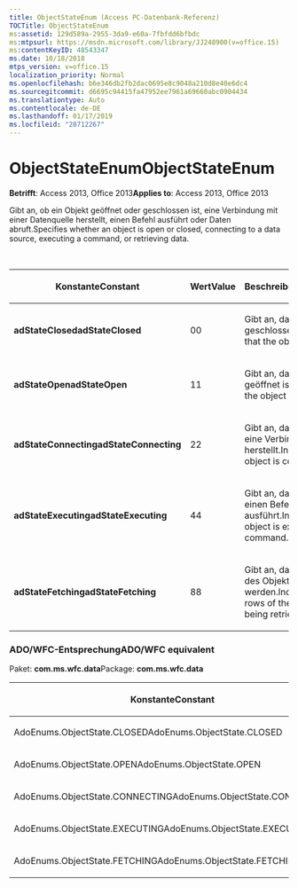 ```yaml
---
title: ObjectStateEnum (Access PC-Datenbank-Referenz)
TOCTitle: ObjectStateEnum
ms:assetid: 129d589a-2955-3da9-e60a-7fbfdd6bfbdc
ms:mtpsurl: https://msdn.microsoft.com/library/JJ248900(v=office.15)
ms:contentKeyID: 48543347
ms.date: 10/18/2018
mtps_version: v=office.15
localization_priority: Normal
ms.openlocfilehash: b6e346db2fb2dac0695e8c9048a210d8e40e6dc4
ms.sourcegitcommit: d6695c94415fa47952ee7961a69660abc0904434
ms.translationtype: Auto
ms.contentlocale: de-DE
ms.lasthandoff: 01/17/2019
ms.locfileid: "28712267"
---
```

# <a name="objectstateenum"></a><span data-ttu-id="7ae7a-102">ObjectStateEnum</span><span class="sxs-lookup"><span data-stu-id="7ae7a-102">ObjectStateEnum</span></span>

<span data-ttu-id="7ae7a-103">**Betrifft**: Access 2013, Office 2013</span><span class="sxs-lookup"><span data-stu-id="7ae7a-103">**Applies to**: Access 2013, Office 2013</span></span>

<span data-ttu-id="7ae7a-104">Gibt an, ob ein Objekt geöffnet oder geschlossen ist, eine Verbindung mit einer Datenquelle herstellt, einen Befehl ausführt oder Daten abruft.</span><span class="sxs-lookup"><span data-stu-id="7ae7a-104">Specifies whether an object is open or closed, connecting to a data source, executing a command, or retrieving data.</span></span>

<br/>

<table>
<colgroup>
<col style="width: 33%" />
<col style="width: 33%" />
<col style="width: 33%" />
</colgroup>
<thead>
<tr class="header">
<th><p><span data-ttu-id="7ae7a-105">Konstante</span><span class="sxs-lookup"><span data-stu-id="7ae7a-105">Constant</span></span></p></th>
<th><p><span data-ttu-id="7ae7a-106">Wert</span><span class="sxs-lookup"><span data-stu-id="7ae7a-106">Value</span></span></p></th>
<th><p><span data-ttu-id="7ae7a-107">Beschreibung</span><span class="sxs-lookup"><span data-stu-id="7ae7a-107">Description</span></span></p></th>
</tr>
</thead>
<tbody>
<tr class="odd">
<td><p><span data-ttu-id="7ae7a-108"><strong>adStateClosed</strong></span><span class="sxs-lookup"><span data-stu-id="7ae7a-108"><strong>adStateClosed</strong></span></span></p></td>
<td><p><span data-ttu-id="7ae7a-109">0</span><span class="sxs-lookup"><span data-stu-id="7ae7a-109">0</span></span></p></td>
<td><p><span data-ttu-id="7ae7a-110">Gibt an, dass das Objekt geschlossen ist.</span><span class="sxs-lookup"><span data-stu-id="7ae7a-110">Indicates that the object is closed.</span></span></p></td>
</tr>
<tr class="even">
<td><p><span data-ttu-id="7ae7a-111"><strong>adStateOpen</strong></span><span class="sxs-lookup"><span data-stu-id="7ae7a-111"><strong>adStateOpen</strong></span></span></p></td>
<td><p><span data-ttu-id="7ae7a-112">1</span><span class="sxs-lookup"><span data-stu-id="7ae7a-112">1</span></span></p></td>
<td><p><span data-ttu-id="7ae7a-113">Gibt an, dass das Objekt geöffnet ist.</span><span class="sxs-lookup"><span data-stu-id="7ae7a-113">Indicates that the object is open.</span></span></p></td>
</tr>
<tr class="odd">
<td><p><span data-ttu-id="7ae7a-114"><strong>adStateConnecting</strong></span><span class="sxs-lookup"><span data-stu-id="7ae7a-114"><strong>adStateConnecting</strong></span></span></p></td>
<td><p><span data-ttu-id="7ae7a-115">2</span><span class="sxs-lookup"><span data-stu-id="7ae7a-115">2</span></span></p></td>
<td><p><span data-ttu-id="7ae7a-116">Gibt an, dass das Objekt eine Verbindung herstellt.</span><span class="sxs-lookup"><span data-stu-id="7ae7a-116">Indicates that the object is connecting.</span></span></p></td>
</tr>
<tr class="even">
<td><p><span data-ttu-id="7ae7a-117"><strong>adStateExecuting</strong></span><span class="sxs-lookup"><span data-stu-id="7ae7a-117"><strong>adStateExecuting</strong></span></span></p></td>
<td><p><span data-ttu-id="7ae7a-118">4</span><span class="sxs-lookup"><span data-stu-id="7ae7a-118">4</span></span></p></td>
<td><p><span data-ttu-id="7ae7a-119">Gibt an, dass das Objekt einen Befehl ausführt.</span><span class="sxs-lookup"><span data-stu-id="7ae7a-119">Indicates that the object is executing a command.</span></span></p></td>
</tr>
<tr class="odd">
<td><p><span data-ttu-id="7ae7a-120"><strong>adStateFetching</strong></span><span class="sxs-lookup"><span data-stu-id="7ae7a-120"><strong>adStateFetching</strong></span></span></p></td>
<td><p><span data-ttu-id="7ae7a-121">8</span><span class="sxs-lookup"><span data-stu-id="7ae7a-121">8</span></span></p></td>
<td><p><span data-ttu-id="7ae7a-122">Gibt an, dass die Zeilen des Objekts abgerufen werden.</span><span class="sxs-lookup"><span data-stu-id="7ae7a-122">Indicates that the rows of the object are being retrieved.</span></span></p></td>
</tr>
</tbody>
</table>


### <a name="adowfc-equivalent"></a><span data-ttu-id="7ae7a-123">ADO/WFC-Entsprechung</span><span class="sxs-lookup"><span data-stu-id="7ae7a-123">ADO/WFC equivalent</span></span>

<span data-ttu-id="7ae7a-124">Paket: **com.ms.wfc.data**</span><span class="sxs-lookup"><span data-stu-id="7ae7a-124">Package: **com.ms.wfc.data**</span></span>

<table>
<colgroup>
<col style="width: 100%" />
</colgroup>
<thead>
<tr class="header">
<th><p><span data-ttu-id="7ae7a-125">Konstante</span><span class="sxs-lookup"><span data-stu-id="7ae7a-125">Constant</span></span></p></th>
</tr>
</thead>
<tbody>
<tr class="odd">
<td><p><span data-ttu-id="7ae7a-126">AdoEnums.ObjectState.CLOSED</span><span class="sxs-lookup"><span data-stu-id="7ae7a-126">AdoEnums.ObjectState.CLOSED</span></span></p></td>
</tr>
<tr class="even">
<td><p><span data-ttu-id="7ae7a-127">AdoEnums.ObjectState.OPEN</span><span class="sxs-lookup"><span data-stu-id="7ae7a-127">AdoEnums.ObjectState.OPEN</span></span></p></td>
</tr>
<tr class="odd">
<td><p><span data-ttu-id="7ae7a-128">AdoEnums.ObjectState.CONNECTING</span><span class="sxs-lookup"><span data-stu-id="7ae7a-128">AdoEnums.ObjectState.CONNECTING</span></span></p></td>
</tr>
<tr class="even">
<td><p><span data-ttu-id="7ae7a-129">AdoEnums.ObjectState.EXECUTING</span><span class="sxs-lookup"><span data-stu-id="7ae7a-129">AdoEnums.ObjectState.EXECUTING</span></span></p></td>
</tr>
<tr class="odd">
<td><p><span data-ttu-id="7ae7a-130">AdoEnums.ObjectState.FETCHING</span><span class="sxs-lookup"><span data-stu-id="7ae7a-130">AdoEnums.ObjectState.FETCHING</span></span></p></td>
</tr>
</tbody>
</table>

